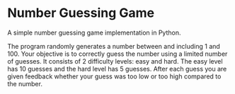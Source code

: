 # Number Guessing Game

A simple number guessing game implementation in Python. 

The program randomly generates a number between and including 1 and 100. Your objective is to correctly guess the number using a limited number of guesses. It consists of 2 difficulty levels: easy and hard. The easy level has 10 guesses and the hard level has 5 guesses. After each guess you are given feedback whether your guess was too low or too high compared to the number.